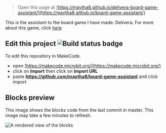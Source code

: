 
> Open this page at [https://maytha8.github.io/delivera-board-game-assistant/](https://maytha8.github.io/board-game-assistant/)

This is the assistant to the board game I have made: Delivera. For more about this game, click [here](/docs/game.md)

## Edit this project ![Build status badge](https://github.com/maytha8/board-game-assistant/workflows/MakeCode/badge.svg)

To edit this repository in MakeCode.

* open [https://makecode.microbit.org/](https://makecode.microbit.org/)
* click on **Import** then click on **Import URL**
* paste **https://github.com/maytha8/board-game-assistant** and click import

## Blocks preview

This image shows the blocks code from the last commit in master.
This image may take a few minutes to refresh.

![A rendered view of the blocks](https://github.com/maytha8/board-game-assistant/raw/master/.github/makecode/blocks.png)
